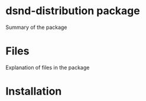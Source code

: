 # dsnd-distribution package

Summary of the package

# Files

Explanation of files in the package

# Installation


